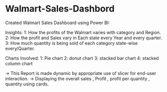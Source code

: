 # Walmart-Sales-Dashbord
Created Walmart Sales Dashboard using Power BI:

Insights:
1: How the profits of the Walmart varies with category and Region.
2: How the profit and Sales vary in Each state every Year and every quarter.
3: How much quantity is being sold of each category state-wise every/Quarter.

Charts Involved:
1: Pie chart 
2: donut chart 
3: stacked bar chart
4: stacked column chart

-> This Report is made dynamic by appropriate use of slicer for end-user interaction.
-> Displaying the overall sales , Profit , profit per quantity , quantity using cards.
